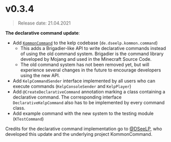 # v0.3.4
> Release date: 21.04.2021

**The declarative command update**:
* Add [`KommonCommand`](https://github.com/DSeeLP/Kommon/tree/development/command) to the kelp codebase (`de.dseelp.kommon.command`)
  * This adds a Brigadier-like API to write declarative commands instead of using the old command system. Brigadier is the command library developed by Mojang and used in the Minecraft Source Code.
  * The old command system has not been removed yet, but will experience several changes in the future to encourage developers using the new API.
* Add `KelpCommandSender` interface implemented by all users who can execute commands (`KelpConsoleSender` and `KelpPlayer`)
* Add `@CreateDeclarativeCommand` annotation marking a class containing a declarative command. The corresponding interface `DeclarativeKelpCommand` also has to be implemented by every command class.
* Add example command with the new system to the testing module (`KTestCommand`)

Credits for the declarative command implementation go to [@DSeeLP](https://github.com/DSeeLP), who developed this update and the underlying project KommonCommand.